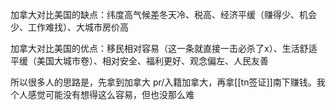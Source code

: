 加拿大对比美国的缺点：纬度高气候差冬天冷、税高、经济平缓（赚得少、机会少、工作难找）、大城市房价高

加拿大对比美国的优点：移民相对容易（这一条就直接一击必杀了x）、生活舒适平缓（美国大城市卷）、相对安全、福利更好、观念偏左、人民友善

所以很多人的思路是，先拿到加拿大 pr/入籍加拿大，再拿[[tn签证]]南下赚钱。我个人感觉可能没有想得这么容易，但也没那么难